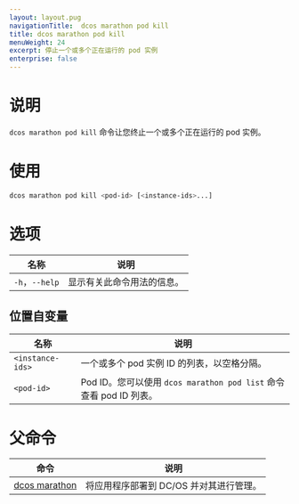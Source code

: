 ```yaml
---
layout: layout.pug
navigationTitle:  dcos marathon pod kill
title: dcos marathon pod kill
menuWeight: 24
excerpt: 停止一个或多个正在运行的 pod 实例
enterprise: false
---
```


# 说明
`dcos marathon pod kill` 命令让您终止一个或多个正在运行的 pod 实例。

# 使用

```bash
dcos marathon pod kill <pod-id> [<instance-ids>...]
```
# 选项

| 名称 | 说明 |
|---------|-------------|
| `-h`，`--help` | 显示有关此命令用法的信息。 |

## 位置自变量

| 名称 | 说明 |
|---------|-------------|
| `<instance-ids>` | 一个或多个 pod 实例 ID 的列表，以空格分隔。|
| `<pod-id>` | Pod ID。您可以使用 `dcos marathon pod list` 命令查看 pod ID 列表。|

# 父命令

| 命令 | 说明 |
|---------|-------------|
| [dcos marathon](/cn/1.12/cli/command-reference/dcos-marathon/) | 将应用程序部署到 DC/OS 并对其进行管理。|

